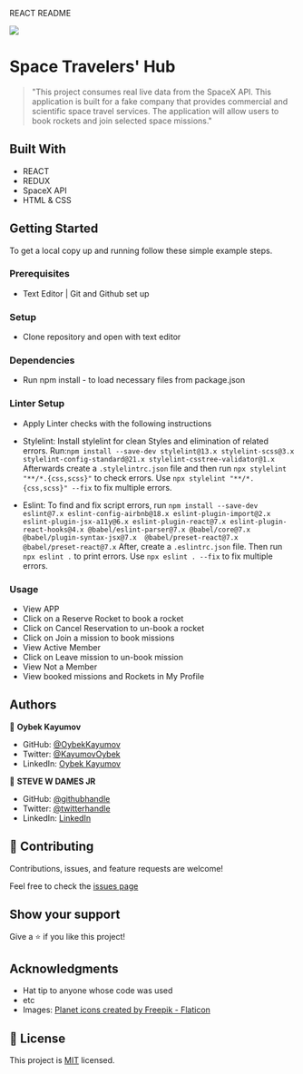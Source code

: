 REACT README

![](https://img.shields.io/badge/Microverse-blueviolet)

# Space Travelers' Hub

> "This project consumes real live data from the SpaceX API. This application is built for a fake company that provides commercial and scientific space travel services. The application will allow users to book rockets and join selected space missions." 


## Built With

- REACT
- REDUX
- SpaceX API
- HTML & CSS


## Getting Started


To get a local copy up and running follow these simple example steps.

### Prerequisites
- Text Editor | Git and Github set up

### Setup
- Clone repository and open with text editor

### Dependencies
- Run npm install - to load necessary files from package.json

### Linter Setup
- Apply Linter checks with the following instructions

* Stylelint: Install stylelint for clean Styles and elimination of related errors.
 Run:`npm install --save-dev stylelint@13.x stylelint-scss@3.x stylelint-config-standard@21.x stylelint-csstree-validator@1.x`
 Afterwards create a `.stylelintrc.json` file and then run `npx stylelint "**/*.{css,scss}"` to check errors. Use `npx stylelint "**/*.{css,scss}" --fix` to fix multiple errors.

* Eslint: To find and fix script errors, run `npm install --save-dev eslint@7.x eslint-config-airbnb@18.x eslint-plugin-import@2.x eslint-plugin-jsx-a11y@6.x eslint-plugin-react@7.x eslint-plugin-react-hooks@4.x @babel/eslint-parser@7.x @babel/core@7.x  @babel/plugin-syntax-jsx@7.x  @babel/preset-react@7.x @babel/preset-react@7.x`
After, create a `.eslintrc.json` file.
Then run `npx eslint .` to print errors. 
Use `npx eslint . --fix` to fix multiple errors.


### Usage
- View APP 
- Click on a Reserve Rocket to book a rocket
- Click on Cancel Reservation to un-book a rocket
- Click on Join a mission to book missions
- View Active Member 
- Click on Leave mission to un-book mission
- View Not a Member
- View booked missions and Rockets in My Profile


## Authors
👤 **Oybek Kayumov**

- GitHub: [@OybekKayumov](https://github.com/OybekKayumov)
- Twitter: [@KayumovOybek](https://twitter.com/KayumovOybek)
- LinkedIn: [Oybek Kayumov](https://www.linkedin.com/in/oybek-kayumov/)


👤 **STEVE W DAMES JR**

- GitHub: [@githubhandle](https://github.com/steveWDamesJr)
- Twitter: [@twitterhandle](https://twitter.com/Steve88312331)
- LinkedIn: [LinkedIn](https://www.linkedin.com/in/steve-w-dames-jr/)


## 🤝 Contributing

Contributions, issues, and feature requests are welcome!

Feel free to check the [issues page]('https://github.com/steveWDamesJr/space-travelers-hub/issues')

## Show your support

Give a ⭐️ if you like this project!

## Acknowledgments

- Hat tip to anyone whose code was used
- etc
- Images: <a href="https://www.flaticon.com/free-icons/planet" title="planet icons">Planet icons created by Freepik - Flaticon</a> 

## 📝 License

This project is [MIT](./MIT.md) licensed.

